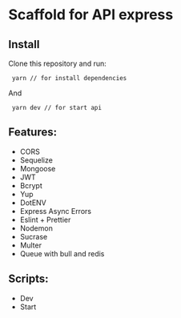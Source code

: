 # Scaffold for API express

## Install

Clone this repository and run:
```
 yarn // for install dependencies
```
And
```
 yarn dev // for start api
```

## Features:

- CORS
- Sequelize
- Mongoose
- JWT
- Bcrypt
- Yup
- DotENV
- Express Async Errors
- Eslint + Prettier
- Nodemon
- Sucrase
- Multer
- Queue with bull and redis

## Scripts:

- Dev
- Start

